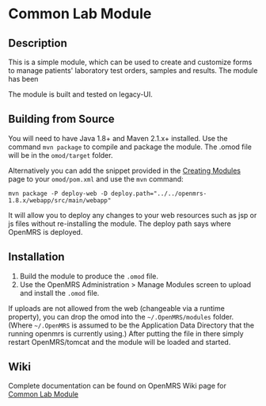 Common Lab Module
==========================

Description
-----------
This is a simple module, which can be used to create and customize forms to manage patients' laboratory test orders, samples and results.
The module has been 

The module is built and tested on legacy-UI.

Building from Source
--------------------
You will need to have Java 1.8+ and Maven 2.1.x+ installed.  Use the command `mvn package` to 
compile and package the module.  The .omod file will be in the `omod/target` folder.

Alternatively you can add the snippet provided in the [Creating Modules](https://wiki.openmrs.org/x/cAEr) page to your 
`omod/pom.xml` and use the `mvn` command:

    mvn package -P deploy-web -D deploy.path="../../openmrs-1.8.x/webapp/src/main/webapp"

It will allow you to deploy any changes to your web 
resources such as jsp or js files without re-installing the module. The deploy path says 
where OpenMRS is deployed.

Installation
------------
1. Build the module to produce the `.omod` file.
2. Use the OpenMRS Administration > Manage Modules screen to upload and install the `.omod` file.

If uploads are not allowed from the web (changeable via a runtime property), you can drop the omod
into the `~/.OpenMRS/modules` folder.  (Where `~/.OpenMRS` is assumed to be the Application 
Data Directory that the running openmrs is currently using.)  After putting the file in there 
simply restart OpenMRS/tomcat and the module will be loaded and started.

Wiki
------------
Complete documentation can be found on OpenMRS Wiki page for [Common Lab Module](https://wiki.openmrs.org/display/docs/Common+Lab+Module)
